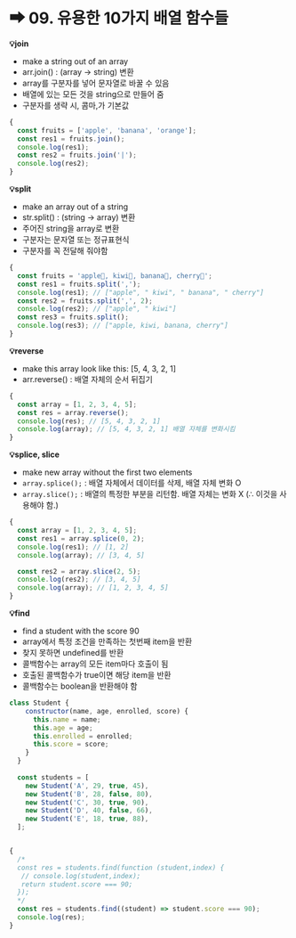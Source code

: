 # ➡ 09. 유용한 10가지 배열 함수들

**💡join**

* make a string out of an array
* arr.join() : (array → string) 변환
* array를 구분자를 넣어 문자열로 바꿀 수 있음&#x20;
* 배열에 있는 모든 것을 string으로 만들어 줌
* 구분자를 생략 시, 콤마,가 기본값

```javascript
{
  const fruits = ['apple', 'banana', 'orange'];
  const res1 = fruits.join();
  console.log(res1);
  const res2 = fruits.join('|');
  console.log(res2);
}
```



**💡split**

* make an array out of a string
* str.split() : (string → array) 변환
* 주어진 string을 array로 변환
* 구분자는 문자열 또는 정규표현식
* 구분자를 꼭 전달해 줘야함

```javascript
{
  const fruits = 'apple🍎, kiwi🥝, banana🍌, cherry🍒';
  const res1 = fruits.split(',');
  console.log(res1); // ["apple", " kiwi", " banana", " cherry"]
  const res2 = fruits.split(',', 2);
  console.log(res2); // ["apple", " kiwi"]
  const res3 = fruits.split();
  console.log(res3); // ["apple, kiwi, banana, cherry"]
}
```



**💡reverse**

* make this array look like this: \[5, 4, 3, 2, 1]
* arr.reverse() : 배열 자체의 순서 뒤집기

```javascript
{
  const array = [1, 2, 3, 4, 5];
  const res = array.reverse();
  console.log(res); // [5, 4, 3, 2, 1]
  console.log(array); // [5, 4, 3, 2, 1] 배열 자체를 변화시킴
}
```



**💡splice, slice**

* make new array without the first two elements
* `array.splice();` : 배열 자체에서 데이터를 삭제, 배열 자체 변화 O
* `array.slice();` : 배열의 특정한 부분을 리턴함. 배열 자체는 변화 X (∴ 이것을 사용해야 함.)

```javascript
{
  const array = [1, 2, 3, 4, 5];
  const res1 = array.splice(0, 2);
  console.log(res1); // [1, 2]
  console.log(array); // [3, 4, 5]

  const res2 = array.slice(2, 5);
  console.log(res2); // [3, 4, 5]
  console.log(array); // [1, 2, 3, 4, 5]
}
```



**💡find**

* find a student with the score 90
* array에서 특정 조건을 만족하는 첫번째 item을 반환
* 찾지 못하면 undefined를 반환
* 콜백함수는 array의 모든 item마다 호출이 됨
* 호출된 콜백함수가 true이면 해당 item을 반환
* 콜백함수는 boolean을 반환해야 함

```javascript
class Student {
    constructor(name, age, enrolled, score) {
      this.name = name;
      this.age = age;
      this.enrolled = enrolled;
      this.score = score;
    }
  }
  
  const students = [
    new Student('A', 29, true, 45),
    new Student('B', 28, false, 80),
    new Student('C', 30, true, 90),
    new Student('D', 40, false, 66),
    new Student('E', 18, true, 88),
  ];


{
  /*
  const res = students.find(function (student,index) {
   // console.log(student,index);
   return student.score === 90;
  });
  */
  const res = students.find((student) => student.score === 90);
  console.log(res);
}
```

## &#x20;
